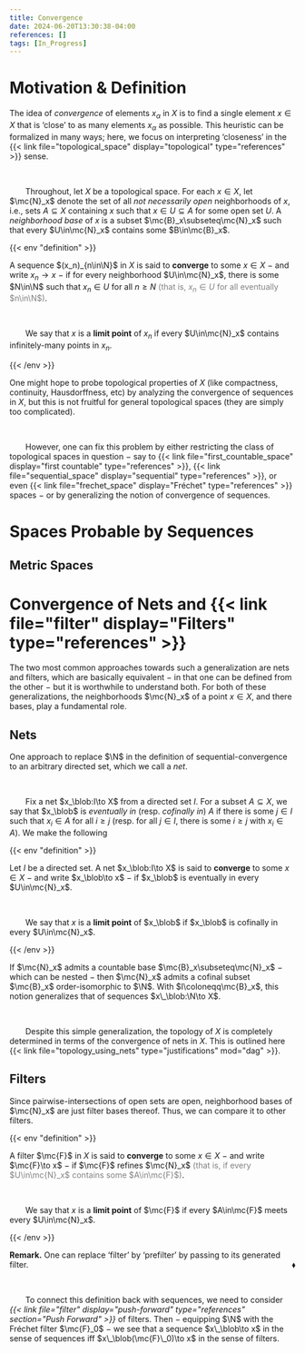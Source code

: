```yaml
---
title: Convergence
date: 2024-06-20T13:30:38-04:00
references: []
tags: [In_Progress]
---
```


# Motivation & Definition

The idea of *convergence* of elements $x_\alpha$ in $X$ is to find a single element $x\in X$ that is ‘close’ to as many elements $x_\alpha$ as possible. This heuristic can be formalized in many ways; here, we focus on interpreting ‘closeness’ in the {{< link file="topological_space" display="topological" type="references" >}} sense.

<br>

&emsp;&emsp;Throughout, let $X$ be a topological space. For each $x\in X$, let $\mc{N}_x$ denote the set of all *not necessarily open* neighborhoods of $x$, i.e., sets $A\subseteq X$ containing $x$ such that $x\in U\subseteq A$ for some open set $U$. A *neighborhood base* of $x$ is a subset $\mc{B}_x\subseteq\mc{N}_x$ such that every $U\in\mc{N}_x$ contains some $B\in\mc{B}_x$.

{{< env "definition" >}}

A sequence $(x_n)_{n\in\N}$ in $X$ is said to **converge** to some $x\in X$ $-$ and write $x_n\to x$ $-$ if for every neighborhood $U\in\mc{N}_x$, there is some $N\in\N$ such that $x_n\in U$ for all $n\geq N$ <span style="color:gray">(that is, $x_n\in U$ for all eventually $n\in\N$)</span>.

<br>

&emsp;&emsp;We say that $x$ is a **limit point** of $x_n$ if every $U\in\mc{N}_x$ contains infinitely-many points in $x_n$.

{{< /env >}}

One might hope to probe topological properties of $X$ (like compactness, continuity, Hausdorffness, etc) by analyzing the convergence of sequences in $X$, but this is not fruitful for general topological spaces (they are simply too complicated).

<br>

&emsp;&emsp;However, one can fix this problem by either restricting the class of topological spaces in question $-$ say to {{< link file="first_countable_space" display="first countable" type="references" >}}, {{< link file="sequential_space" display="sequential" type="references" >}}, or even {{< link file="frechet_space" display="Fréchet" type="references" >}} spaces $-$ or by generalizing the notion of convergence of sequences.

# Spaces Probable by Sequences

## Metric Spaces

# Convergence of Nets and {{< link file="filter" display="Filters" type="references" >}}

The two most common approaches towards such a generalization are nets and filters, which are basically equivalent $-$ in that one can be defined from the other $-$ but it is worthwhile to understand both. For both of these generalizations, the neighborhoods $\mc{N}_x$ of a point $x\in X$, and there bases, play a fundamental role.

<div class="space"></div>

## Nets

One approach to replace $\N$ in the definition of sequential-convergence to an arbitrary directed set, which we call a *net*.

<br>

&emsp;&emsp;Fix a net $x_\blob:I\to X$ from a directed set $I$. For a subset $A\subseteq X$, we say that $x_\blob$ is *eventually in* (resp. *cofinally in*) $A$ if there is some $j\in I$ such that $x_i\in A$ for all $i\geq j$ (resp. for all $j\in I$, there is some $i\geq j$ with $x_i\in A$). We make the following

{{< env "definition" >}}

Let $I$ be a directed set. A net $x_\blob:I\to X$ is said to **converge** to some $x\in X$ $-$ and write $x_\blob\to x$ $-$ if $x_\blob$ is eventually in every $U\in\mc{N}_x$.

<br>

&emsp;&emsp;We say that $x$ is a **limit point** of $x_\blob$ if $x_\blob$ is cofinally in every $U\in\mc{N}_x$.

{{< /env >}}

If $\mc{N}_x$ admits a countable base $\mc{B}_x\subseteq\mc{N}_x$ $-$ which can be nested $-$ then $\mc{N}_x$ admits a cofinal subset $\mc{B}_x$ order-isomorphic to $\N$. With $I\coloneqq\mc{B}_x$, this notion generalizes that of sequences $x\_\blob:\N\to X$.

<br>

&emsp;&emsp;Despite this simple generalization, the topology of $X$ is completely determined in terms of the convergence of nets in $X$. This is outlined here {{< link file="topology_using_nets" type="justifications" mod="dag" >}}.

<div class="space"></div>

## Filters

Since pairwise-intersections of open sets are open, neighborhood bases of $\mc{N}_x$ are just filter bases thereof. Thus, we can compare it to other filters.

{{< env "definition" >}}

A filter $\mc{F}$ in $X$ is said to **converge** to some $x\in X$ $-$ and write $\mc{F}\to x$ $-$ if $\mc{F}$ refines $\mc{N}_x$ <span style="color:gray">(that is, if every $U\in\mc{N}_x$ contains some $A\in\mc{F}$)</span>.

<br>

&emsp;&emsp;We say that $x$ is a **limit point** of $\mc{F}$ if every $A\in\mc{F}$ meets every $U\in\mc{N}_x$.

{{< /env >}}

**Remark.** One can replace ‘filter’ by ‘prefilter’ by passing to its generated filter.<span style="float:right;">$\blacklozenge$</span>

<br>

&emsp;&emsp;To connect this definition back with sequences, we need to consider *{{< link file="filter" display="push-forward" type="references" section="Push Forward" >}}* of filters. Then $-$ equipping $\N$ with the Fréchet filter $\mc{F}_0$ $-$ we see that a sequence $x\_\blob\to x$ in the sense of sequences iff $x\_\blob(\mc{F}\_0)\to x$ in the sense of filters.
